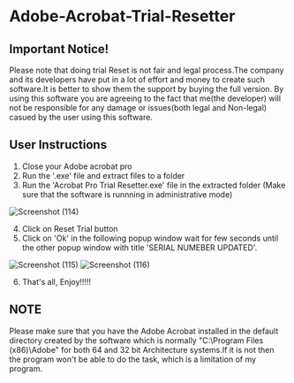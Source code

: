 # Adobe-Acrobat-Trial-Resetter

Important Notice!
--------------------------------------------------
Please note that doing trial Reset is not fair and legal process.The company and its developers have 
put in a lot of effort and money to create such software.It is better to show them the support by buying the full version.
By using this software you are agreeing to the fact that me(the developer) will not be responsible for any damage or issues(both legal and Non-legal) casued by the user using this software.

User Instructions
--------------------------------------------------
1. Close your Adobe acrobat pro
2. Run the '.exe' file and extract files to a folder
3. Run the 'Acrobat Pro Trial Resetter.exe' file in the extracted folder (Make sure that the software is runnning in administrative mode)

![Screenshot (114)](https://user-images.githubusercontent.com/56044352/106393416-01aee380-641d-11eb-909b-d136c744c507.png)

4. Click on Reset Trial button
5. Click on 'Ok' in the following popup window wait for few seconds until the other popup window with title 'SERIAL NUMEBER UPDATED'.

![Screenshot (115)](https://user-images.githubusercontent.com/56044352/106393433-18553a80-641d-11eb-9913-722514ee67e1.png)
![Screenshot (116)](https://user-images.githubusercontent.com/56044352/106393443-24d99300-641d-11eb-82c7-b18197b3f3fb.png)

6. That's all, Enjoy!!!!!

NOTE
---------------------------------------------------
Please make sure that you have the Adobe Acrobat installed in the default directory created by the software which is normally "C:\Program Files (x86)\Adobe" for both 64 and 32 bit Architecture systems.If it is not then the program won't be able to do the task, which is a limitation of my program.
